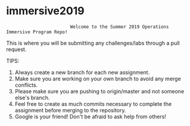 # immersive2019

                            Welcome to the Summer 2019 Operations Immersive Program Repo!

This is where you will be submitting any challenges/labs through a pull request.

TIPS:
1. Always create a new branch for each new assignment.
2. Make sure you are working on your own branch to avoid any merge conflicts.
3. Please make sure you are pushing to origin/master and not someone else's branch.
4. Feel free to create as much commits necessary to complete the assignment before merging to the repository.
5. Google is your friend! Don't be afraid to ask help from others! 
